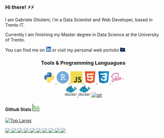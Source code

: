 ### Hi there! ⚡⚡

I am Gabriele Ghisleni, i'm a Data Scientist and Web Developer, based in Trento IT.

Currently I am finishing my Master degree in Data Science at the University of Trento.

You can find me on [![LinkedIn][1.2]][1]  or visit my personal web portolio [![PF][1.3]][2].



<!-- ![tools](https://raw.githubusercontent.com/GabrieleGhisleni/GabrieleGhisleni/main/icons/tools_24.png)
 -->
<div align="center">
   <h3> Tools & Programming Languagues </h3>
   <a href="https://www.python.org" target="_blank"> 
    <img src="https://raw.githubusercontent.com/devicons/devicon/master/icons/python/python-original.svg" alt="python" width="40" height="40"/> 
  </a>  
 
  <a href="https://www.rstudio.com/" target="_blank"> 
    <img src="https://raw.githubusercontent.com/devicons/devicon/master/icons/rstudio/rstudio-original.svg" alt="R" width="40" height="40"/> 
  </a>  
 
   <a href="https://developer.mozilla.org/en-US/docs/Web/JavaScript" target="_blank"> 
    <img src="https://raw.githubusercontent.com/devicons/devicon/master/icons/javascript/javascript-original.svg" alt="javascript" width="40" height="40"/> 
  </a> 
  <a href="https://www.w3.org/html/" target="_blank"> 
    <img src="https://raw.githubusercontent.com/devicons/devicon/master/icons/html5/html5-original.svg" alt="html5" width="40" height="40"/> 
  </a>
  <a href="https://www.w3schools.com/css/" target="_blank"> 
    <img src="https://raw.githubusercontent.com/devicons/devicon/master/icons/css3/css3-original.svg" alt="css3" width="40" height="40"/> 
  </a> 
   <a href="https://sass-lang.com/" target="_blank"> 
    <img src="https://raw.githubusercontent.com/devicons/devicon/master/icons/sass/sass-original.svg" alt="scss width="40" height="40"/> 
  </a> 
 
 
 
 <br/>
   <a href="https://www.docker.com/" target="_blank"> 
    <img src="https://raw.githubusercontent.com/devicons/devicon/master/icons/docker/docker-original-wordmark.svg" alt="docker" width="40" height="40"/> 
  </a>
    <a href="https://www.docker.com/" target="_blank"> 
    <img src="https://raw.githubusercontent.com/devicons/devicon/master/icons/docker/docker-original-wordmark.svg" alt="docker" width="40" height="40"/> 
  </a>
 
  <a href="https://git-scm.com/" target="_blank"> 
    <img src="https://www.vectorlogo.zone/logos/git-scm/git-scm-icon.svg" alt="git" width="40" height="40"/> 
  </a>
 
</div>



#### Github Stats  ![stats](https://raw.githubusercontent.com/GabrieleGhisleni/GabrieleGhisleni/main/icons/stats_24.png)

[![Top Langs](https://github-readme-stats.vercel.app/api/top-langs/?username=GabrieleGhisleni&layout=compact&langs_count=10&hide=Jupyter%20Notebook,HTML&theme=react&show_icons=true)](https://github.com/GabrieleGhisleni)


<!-- [![wakatime stats](https://github-readme-stats.vercel.app/api/wakatime?username=GabrieleGhisleni&layout=compact&theme=gruvbox_light)](https://wakatime.com/@GabrieleGhisleni)
 -->
 
 
<a href="https://github.com/GabrieleGhisleni/EnergyProject">
  <img align="center" src="https://github-readme-stats.vercel.app/api/pin/?username=GabrieleGhisleni&repo=EnergyProject&theme=react&show_icons=true" />
</a>

<a href="https://github.com/GabrieleGhisleni/ImageRetrival-ConvNN">
  <img align="center" src="https://github-readme-stats.vercel.app/api/pin/?username=GabrieleGhisleni&repo=ImageRetrival-ConvNN&theme=react&show_icons=true" />
</a>

<a href="https://github.com/GabrieleGhisleni/Economies-DjangoReact-App">
  <img align="center" src="https://github-readme-stats.vercel.app/api/pin/?username=GabrieleGhisleni&repo=Economies-DjangoReact-App&theme=react&show_icons=true" />
</a>

<a href="https://github.com/GabrieleGhisleni/Twitter-Social-Analysis">
  <img align="center" src="https://github-readme-stats.vercel.app/api/pin/?username=GabrieleGhisleni&repo=Twitter-Social-Analysis&theme=react&show_icons=true" />
</a>

<a href="https://github.com/GabrieleGhisleni/DeepLearning-Lab">
  <img align="center" src="https://github-readme-stats.vercel.app/api/pin/?username=GabrieleGhisleni&repo=DeepLearning-Lab&theme=react&show_icons=true" />
</a>

<a href="https://github.com/GabrieleGhisleni/Data-Viz">
  <img align="center" src="https://github-readme-stats.vercel.app/api/pin/?username=GabrieleGhisleni&repo=Data-Viz&theme=react&show_icons=true" />
</a>

<a href="https://github.com/GabrieleGhisleni/GasolinePrices">
  <img align="center" src="https://github-readme-stats.vercel.app/api/pin/?username=GabrieleGhisleni&repo=GasolinePrices&theme=react&show_icons=true" />
</a>

<a href="https://github.com/GabrieleGhisleni/Conjoint-Form-Template">
  <img align="center" src="https://github-readme-stats.vercel.app/api/pin/?username=GabrieleGhisleni&repo=Conjoint-Form-Template&theme=react&show_icons=true" />
</a>


<a href="https://github.com/GabrieleGhisleni/GG-website">
  <img align="center" src="https://github-readme-stats.vercel.app/api/pin/?username=GabrieleGhisleni&repo=GG-website&theme=react&show_icons=true" />
</a>

<a href="https://github.com/GabrieleGhisleni/WebScraping-Subito.it">
  <img align="center" src="https://github-readme-stats.vercel.app/api/pin/?username=GabrieleGhisleni&repo=WebScraping-Subito.it&theme=react&show_icons=true" />
</a>



<!-- Icons -->
[1.2]: https://raw.githubusercontent.com/GabrieleGhisleni/GabrieleGhisleni/main/icons/linkedin_16x16.png?token=ARWCS6OL32Q4OIFY7U2VLD3BQ6NQE
[1]: https://www.linkedin.com/in/gabriele-ghisleni-bb553a199/ 

[1.3]:https://raw.githubusercontent.com/GabrieleGhisleni/GabrieleGhisleni/main/icons/pf.png
[2]:https://gabrieleghisleni.github.io/GG-website/#/home
